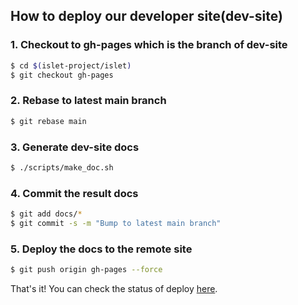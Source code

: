 ## How to deploy our developer site(dev-site)

### 1. Checkout to gh-pages which is the branch of dev-site
```sh
$ cd $(islet-project/islet)
$ git checkout gh-pages
```

### 2. Rebase to latest main branch
```sh
$ git rebase main
```

### 3. Generate dev-site docs
```sh
$ ./scripts/make_doc.sh
```

### 4. Commit the result docs
```sh
$ git add docs/*
$ git commit -s -m "Bump to latest main branch"
```

### 5. Deploy the docs to the remote site
```sh
$ git push origin gh-pages --force
```

That's it! You can check the status of deploy [here](https://github.com/islet-project/islet/actions).
